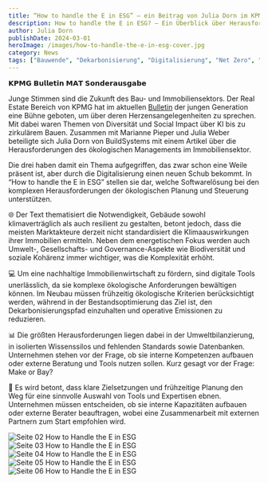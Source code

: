 ```yaml
---
title: “How to handle the E in ESG” – ein Beitrag von Julia Dorn im KPMG Bulletin
description: How to handle the E in ESG? – Ein Überblick über Herausforderungen und existierende Tools im KPMG Bulletin
author: Julia Dorn
publishDate: 2024-03-01
heroImage: /images/how-to-handle-the-e-in-esg-cover.jpg
category: News
tags: ["Bauwende", "Dekarbonisierung", "Digitalisierung", "Net Zero", "NextGen"]
---
```


𝗞𝗣𝗠𝗚 𝗕𝘂𝗹𝗹𝗲𝘁𝗶𝗻 𝗠𝗔𝗧 𝗦𝗼𝗻𝗱𝗲𝗿𝗮𝘂𝘀𝗴𝗮𝗯𝗲

Junge Stimmen sind die Zukunft des Bau- und Immobiliensektors. Der Real Estate Bereich von KPMG hat im aktuellen [Bulletin](https://www.notion.so/How-to-handle-the-E-in-ESG-ein-Beitrag-von-Julia-Dorn-im-KPMG-Bulletin-14de5bd09fdb44afbceccba9043a49f7?pvs=21) der jungen Generation eine Bühne geboten, um über deren Herzensangelegenheiten zu sprechen. Mit dabei waren Themen von Diversität und Social Impact über KI bis zu zirkulärem Bauen. Zusammen mit Marianne Pieper und Julia Weber beteiligte sich Julia Dorn von BuildSystems mit einem Artikel über die Herausforderungen des ökologischen Managements im Immobiliensektor.

Die drei haben damit ein Thema aufgegriffen, das zwar schon eine Weile präsent ist, aber durch die Digitalisierung einen neuen Schub bekommt. In “How to handle the E in ESG” stellen sie dar, welche Softwarelösung bei den komplexen Herausforderungen der ökologischen Planung und Steuerung unterstützen.

🌐 Der Text thematisiert die Notwendigkeit, Gebäude sowohl klimaverträglich als auch resilient zu gestalten, betont jedoch, dass die meisten Marktakteure derzeit nicht standardisiert die Klimaauswirkungen ihrer Immobilien ermitteln. Neben dem energetischen Fokus werden auch Umwelt-, Gesellschafts- und Governance-Aspekte wie Biodiversität und soziale Kohärenz immer wichtiger, was die Komplexität erhöht.

💻 Um eine nachhaltige Immobilienwirtschaft zu fördern, sind digitale Tools unerlässlich, da sie komplexe ökologische Anforderungen bewältigen können. Im Neubau müssen frühzeitig ökologische Kriterien berücksichtigt werden, während in der Bestandsoptimierung das Ziel ist, den Dekarbonisierungspfad einzuhalten und operative Emissionen zu reduzieren.

📊 Die größten Herausforderungen liegen dabei in der Umweltbilanzierung, in isolierten Wissenssilos und fehlenden Standards sowie Datenbanken. Unternehmen stehen vor der Frage, ob sie interne Kompetenzen aufbauen oder externe Beratung und Tools nutzen sollen. Kurz gesagt vor der Frage: Make or Bay?

🌱 Es wird betont, dass klare Zielsetzungen und frühzeitige Planung den Weg für eine sinnvolle Auswahl von Tools und Expertisen ebnen. Unternehmen müssen entscheiden, ob sie interne Kapazitäten aufbauen oder externe Berater beauftragen, wobei eine Zusammenarbeit mit externen Partnern zum Start empfohlen wird.

![Seite 02 How to Handle the E in ESG](/images/how-to-handle-the-e-in-esg-02.png)
![Seite 03 How to Handle the E in ESG](/images/how-to-handle-the-e-in-esg-03.png)
![Seite 04 How to Handle the E in ESG](/images/how-to-handle-the-e-in-esg-04.png)
![Seite 05 How to Handle the E in ESG](/images/how-to-handle-the-e-in-esg-05.png)
![Seite 06 How to Handle the E in ESG](/images/how-to-handle-the-e-in-esg-06.png)